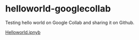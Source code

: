 # helloworld-googlecollab
Testing hello world on Google Collab and sharing it on Github.

[Helloworld.ipnyb](/Helloworld.ipynb)
